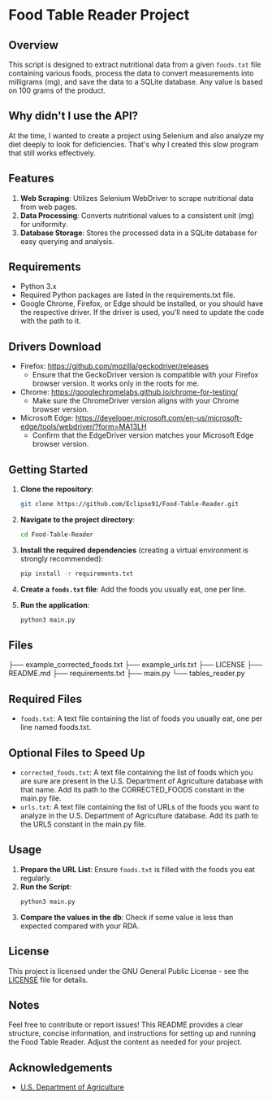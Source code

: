 # Food Table Reader Project

## Overview
This script is designed to extract nutritional data from a given `foods.txt` file containing various foods, process the data to convert measurements into milligrams (mg), and save the data to a SQLite database. Any value is based on 100 grams of the product.

## Why didn't I use the API?
At the time, I wanted to create a project using Selenium and also analyze my diet deeply to look for deficiencies. That's why I created this slow program that still works effectively.

## Features
1. **Web Scraping**: Utilizes Selenium WebDriver to scrape nutritional data from web pages.
2. **Data Processing**: Converts nutritional values to a consistent unit (mg) for uniformity.
3. **Database Storage**: Stores the processed data in a SQLite database for easy querying and analysis.

## Requirements

- Python 3.x
- Required Python packages are listed in the requirements.txt file.
- Google Chrome, Firefox, or Edge should be installed, or you should have the respective driver. If the driver is used, you'll need to update the code with the path to it.

## Drivers Download
- Firefox: https://github.com/mozilla/geckodriver/releases
  - Ensure that the GeckoDriver version is compatible with your Firefox browser version. It works only in the roots for me.
- Chrome: https://googlechromelabs.github.io/chrome-for-testing/
  - Make sure the ChromeDriver version aligns with your Chrome browser version. 
- Microsoft Edge: https://developer.microsoft.com/en-us/microsoft-edge/tools/webdriver/?form=MA13LH
  - Confirm that the EdgeDriver version matches your Microsoft Edge browser version.

## Getting Started

1. **Clone the repository**:
   ```bash
   git clone https://github.com/Eclipse91/Food-Table-Reader.git
   ```

2. **Navigate to the project directory**:
   ```bash
   cd Food-Table-Reader
   ```   

3. **Install the required dependencies** (creating a virtual environment is strongly recommended):
   ```bash
   pip install -r requirements.txt
   ```

4. **Create a `foods.txt` file**: Add the foods you usually eat, one per line.

5. **Run the application**:
   ```bash
   python3 main.py
   ```

## Files
├── example_corrected_foods.txt
├── example_urls.txt
├── LICENSE
├── README.md
├── requirements.txt
├── main.py
└── tables_reader.py

## Required Files
- `foods.txt`: A text file containing the list of foods you usually eat, one per line named foods.txt.

## Optional Files to Speed Up
- `corrected_foods.txt`: A text file containing the list of foods which you are sure are present in the U.S. Department of Agriculture database with that name. Add its path to the CORRECTED_FOODS constant in the main.py file.
- `urls.txt`: A text file containing the list of URLs of the foods you want to analyze in the U.S. Department of Agriculture database. Add its path to the URLS constant in the main.py file.

## Usage
1. **Prepare the URL List**: Ensure `foods.txt` is filled with the foods you eat regularly.
2. **Run the Script**:
   ```bash
   python3 main.py
   ```
3. **Compare the values in the db**: Check if some value is less than expected compared with your RDA.

## License
This project is licensed under the GNU General Public License - see the [LICENSE](LICENSE) file for details.

## Notes
Feel free to contribute or report issues! This README provides a clear structure, concise information, and instructions for setting up and running the Food Table Reader. Adjust the content as needed for your project.

## Acknowledgements
- [U.S. Department of Agriculture](https://fdc.nal.usda.gov/fdc-app.html#/food-search?query=&type=Foundation)

